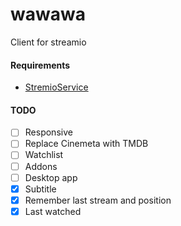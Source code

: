 # wawawa

Client for streamio

#### Requirements

- [StremioService](https://github.com/Stremio/stremio-service)

#### TODO

- [ ] Responsive
- [ ] Replace Cinemeta with TMDB
- [ ] Watchlist
- [ ] Addons
- [ ] Desktop app
- [x] Subtitle
- [x] Remember last stream and position
- [x] Last watched
